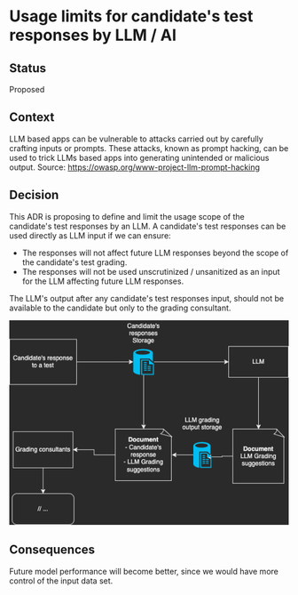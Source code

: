 # Usage limits for candidate's test responses by LLM / AI 

## Status

Proposed

## Context

LLM based apps can be vulnerable to attacks carried out by carefully crafting inputs or prompts.
These attacks, known as prompt hacking, can be used to trick LLMs based apps into generating unintended or malicious output. Source: https://owasp.org/www-project-llm-prompt-hacking

## Decision

This ADR is proposing to define and limit the usage scope of the candidate's test responses by an LLM.
A candidate's test responses can be used directly as LLM input if we can ensure:
- The responses will not affect future LLM responses beyond the scope of the candidate's test grading.
- The responses will not be used unscrutinized / unsanitized as an input for the LLM affecting future LLM responses.

The LLM's output after any candidate's test responses input, should not be available to the candidate but only to the grading consultant. 

![Candidate's response to LLM general flow](ADR001.png)

## Consequences

Future model performance will become better, since we would have more control of the input data set.

